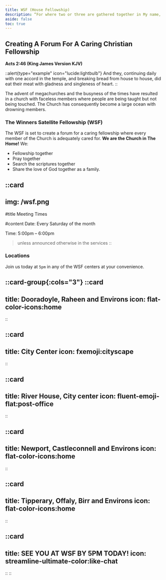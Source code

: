 ```yaml
---
title: WSF (House Fellowship)
description: “For where two or three are gathered together in My name, I am there in the midst of them.” Matt. 18:20.
aside: false
toc: true
---
```


## Creating A Forum For A Caring Christian Fellowship

**Acts 2:46 (King James Version KJV)** <br>

::alert{type="example" icon="lucide:lightbulb"}
  And they, continuing daily with one accord in the temple, and breaking bread from house to house, did eat their meat with gladness and singleness of heart.
::


The advent of megachurches and the busyness of the times have resulted in a church with faceless members where people are being taught but not being touched. The Church has consequently become a large ocean with drowning members.

### The Winners Satellite Fellowship (WSF) 

The WSF is set to create a forum for a caring fellowship where every member of the Church is adequately cared for. **We are the Church in The Home!** We:
 - Fellowship together
 - Pray together
 - Search the scriptures together
 - Share the love of God together as a family.


::card
---
img: /wsf.png
---
#title
Meeting Times

#content
Date: Every Saturday of the month <br>

Time: 5:00pm – 6:00pm

> unless announced otherwise in the services
::

### Locations

Join us today at `5pm` in any of the WSF centers at your convenience.

::card-group{:cols="3"}
  ::card
  ---
  title: Dooradoyle, Raheen and Environs
  icon: flat-color-icons:home
  ---
  ::

  ::card
  ---
  title: City Center
  icon: fxemoji:cityscape
  ---
  ::

  ::card
  ---
  title: River House, City center
  icon: fluent-emoji-flat:post-office
  ---
  ::

  ::card
  ---
  title: Newport, Castleconnell and Environs
  icon: flat-color-icons:home
  ---
  ::

  ::card
  ---
  title: Tipperary, Offaly, Birr and Environs
  icon: flat-color-icons:home
  ---
  ::

  ::card
  ---
  title: SEE YOU AT WSF BY 5PM TODAY!
  icon: streamline-ultimate-color:like-chat
  ---
  ::
::
